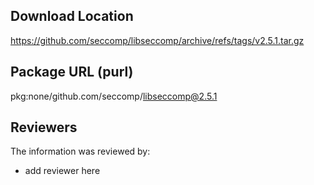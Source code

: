 ## Download Location

https://github.com/seccomp/libseccomp/archive/refs/tags/v2.5.1.tar.gz

## Package URL (purl)

pkg:none/github.com/seccomp/libseccomp@2.5.1

## Reviewers

The information was reviewed by:

* add reviewer here
